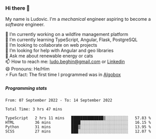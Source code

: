 ### Hi there 👋

My name is Ludovic. I'm a *mechanical* engineer aspiring to become a *software* engineer.

 🔭 I’m currently working on a wildfire management platform<br/>
 🌱 I’m currently learning TypeScript, Angular, Flask, PostgreSQL<br/>
 👯 I’m looking to collaborate on web projects<br/>
 🤔 I’m looking for help with Angular and geo libraries<br/>
 💬 Ask me about renewable energy or cats<br/>
 📫 How to reach me: ludo.beghin@gmail.com or [Linkedin](https://www.linkedin.com/in/ludovic-beghin/)<br/>
 😄 Pronouns: He/Him<br/>
 ⚡ Fun fact: The first time I programmed was in [Algobox](https://fr.wikipedia.org/wiki/Algobox)<br/>

##### Programming stats
<!--START_SECTION:waka-->

```text
From: 07 September 2022 - To: 14 September 2022

Total Time: 3 hrs 47 mins

TypeScript   2 hrs 11 mins   ██████████████▒░░░░░░░░░░   57.83 %
HTML         36 mins         ████░░░░░░░░░░░░░░░░░░░░░   16.15 %
Python       31 mins         ███▒░░░░░░░░░░░░░░░░░░░░░   13.95 %
SCSS         27 mins         ███░░░░░░░░░░░░░░░░░░░░░░   12.07 %
```

<!--END_SECTION:waka-->
